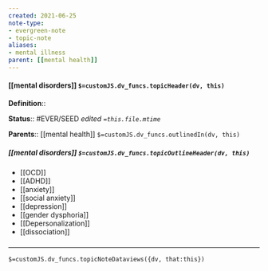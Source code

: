 ```yaml
---
created: 2021-06-25
note-type: 
- evergreen-note
- topic-note
aliases:
- mental illness
parent: [[mental health]]
---
```


#### [[mental disorders]] `$=customJS.dv_funcs.topicHeader(dv, this)`

**Definition**::

**Status**:: #EVER/SEED
*edited `=this.file.mtime`*

**Parents**:: [[mental health]]
`$=customJS.dv_funcs.outlinedIn(dv, this)`

##### [[mental disorders]] `$=customJS.dv_funcs.topicOutlineHeader(dv, this)`
- [[OCD]]
- [[ADHD]]
- [[anxiety]]
- [[social anxiety]]
- [[depression]]
- [[gender dysphoria]]
- [[Depersonalization]]
- [[dissociation]]

### <hr class="dataviews"/>

`$=customJS.dv_funcs.topicNoteDataviews({dv, that:this})`
